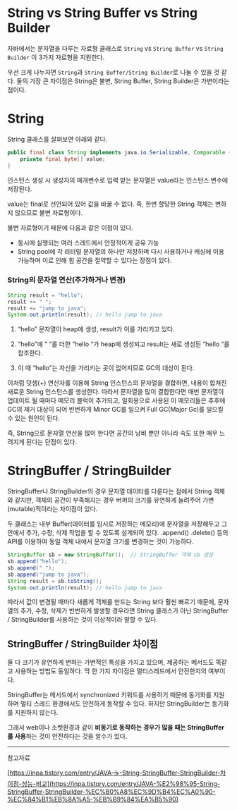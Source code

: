 ﻿# String vs String Buffer vs String Builder

자바에서는 문자열을 다루는 자료형 클래스로 `String` vs `String Buffer` vs `String Builder` 이 3가지 자료형을 지원한다.

우선 크게 나누자면 `String`과 `String Buffer/String Builder`로 나눌 수 있을 것 같다. 둘의 가장 큰 차이점은 String은 불변, String Buffer, String Builder은 가변이라는 점이다.

# String

String 클래스를 살펴보면 아래와 같다.

```java
public final class String implements java.io.Serializable, Comparable {
	private final byte[] value;
}

```

인스턴스 생성 시 생성자의 매개변수로 입력 받는 문자열은 value라는 인스턴스 변수에 저장된다.

value는 final로 선언되어 있어 값을 바꿀 수 없다. 즉, 한번 할당한 String 객체는 변하지 않으므로 불변 자료형이다.

불변 자료형이기 때문에 다음과 같은 이점이 있다.

-   동시에 실행되는 여러 스레드에서 안정적이게 공유 가능
-   String pool에 각 리터럴 문자열의 하나만 저장하며 다시 사용하거나 캐싱에 이용 가능하며 이로 인해 힙 공간을 절약할 수 있다는 장점이 있다.

### String의 문자열 연산(추가하거나 변경)

```java
String result = "hello";
result += " ";
result += "jump to java";
System.out.println(result); // hello jump to java

```

1.  “hello” 문자열이 heap에 생성, result가 이를 가리키고 있다.

2.  “hello”에 “ “를 더한 “hello “가 heap에 생성되고 result는 새로 생성된 “hello “를 참조한다.

3.  이 때 “hello”는 자신을 가리키는 곳이 없어지므로 GC의 대상이 된다.


이처럼 덧셈(+) 연산자를 이용해 String 인스턴스의 문자열을 결합하면, 내용이 합쳐진 새로운 String 인스턴스를 생성한다. 따라서 문자열을 많이 결합한다면 매번 문자열이 업데이트 될 때마다 메모리 블럭이 추가되고, 일회용으로 사용된 이 메모리들은 추후에 GC의 제거 대상이 되어 빈번하게 Minor GC를 일으켜 Full GC(Major Gc)를 일으킬 수 있는 원인이 된다.

즉, String으로 문자열 연산을 많이 한다면 공간의 낭비 뿐만 아니라 속도 또한 매우 느려지게 된다는 단점이 있다.

# ****StringBuffer / StringBuilder****

StringBuffer나 StringBuilder의 경우 문자열 데이터를 다룬다는 점에서 String 객체와 같지만, 객체의 공간이 부족해지는 경우 버퍼의 크기를 유연하게 늘려주어 가변(mutable)적이라는 차이점이 있다.

두 클래스는 내부 Buffer(데이터를 임시로 저장하는 메모리)에 문자열을 저장해두고 그 안에서 추가, 수정, 삭제 작업을 할 수 있도록 설계되어 있다. .append() .delete() 등의 API를 이용하여 동일 객체 내에서 문자열 크기를 변경하는 것이 가능하다.

```java
StringBuffer sb = new StringBuffer();  // StringBuffer 객체 sb 생성
sb.append("hello");
sb.append(" ");
sb.append("jump to java");
String result = sb.toString();
System.out.println(result); // hello jump to java

```

따라서 값이 변경될 때마다 새롭게 객체를 만드는 String 보다 훨씬 빠르기 때문에, 문자열의 추가, 수정, 삭제가 빈번하게 발생할 경우라면 String 클래스가 아닌 StringBuffer / StringBuilder를 사용하는 것이 이상적이라 말할 수 있다.

## ****StringBuffer / StringBuilder 차이점****

둘 다 크기가 유연하게 변하는 가변적인 특성을 가지고 있으며, 제공하는 메서드도 똑같고 사용하는 방법도 동일하다. 딱 한 가지 차이점은 멀티스레드에서 안전한지의 여부이다.

StringBuffer는 메서드에서 synchronized 키워드를 사용하기 때문에 동기화를 지원하며 멀티 스레드 환경에서도 안전하게 동작할 수 있다. 하지만 StringBuilder는 동기화를 지원하지 않는다.

그래서 web이나 소켓환경과 같이 **비동기로 동작하는 경우가 많을 때는 StringBuffer를 사용**하는 것이 안전하다는 것을 알수가 있다.

----------

참고자료

[](https://inpa.tistory.com/entry/JAVA-%E2%98%95-String-StringBuffer-StringBuilder-%EC%B0%A8%EC%9D%B4%EC%A0%90-%EC%84%B1%EB%8A%A5-%EB%B9%84%EA%B5%90)[https://inpa.tistory.com/entry/JAVA-☕-String-StringBuffer-StringBuilder-차이점-성능-비교](https://inpa.tistory.com/entry/JAVA-%E2%98%95-String-StringBuffer-StringBuilder-%EC%B0%A8%EC%9D%B4%EC%A0%90-%EC%84%B1%EB%8A%A5-%EB%B9%84%EA%B5%90)
